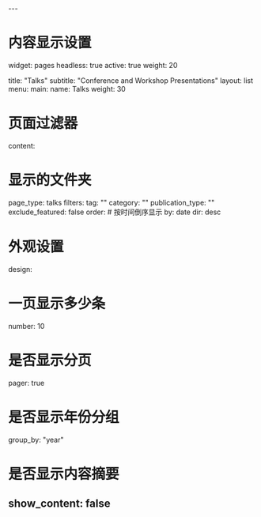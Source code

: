 <!-- ---
widget: markdown
headless: true
weight: 40
title: Talks
design:
  columns: '2' # 尝试双列
  css_class: talks-page
---

## 2025
- **Cyclone- and Seasonal-Extreme-Induced Flood Risk in Broward County**  
  *Fort Lauderdale, Florida, USA - Visit to Broward Emergency Center & SFWMD Center*  
  *Jul 2025, Oral (Invited)*

- **Cascading Hazards from Tropical Cyclone and Monsoon Extreme Rainfall in a Warming Climate**  
  *NUS, Singapore (online)*  
  *Feb 2025, Oral (Invited)*

## 2024
- **Assessing Cascading Flood Hazards in a Warming Climate**  
  *Washington, DC, USA - AGU Fall Meeting*  
  *Dec 2024, Poster*

- **Coastal Flood Risk in Bangladesh under a Warming Climate**  
  *MIT, Cambridge, USA - Flood Hazard and Climate Resilience Workshop*  
  *Aug 2024, Poster*

- **Tropical Cyclone-Induced Compound Flooding in a Warming Climate**  
  *NUS, Singapore (online) - Compound Climate Extremes Workshop*  
  *Jun 2024, Oral (Invited)* -->---
# 内容显示设置
widget: pages
headless: true
active: true
weight: 20

title: "Talks"
subtitle: "Conference and Workshop Presentations"
layout: list
menu:
  main:
    name: Talks
    weight: 30

# 页面过滤器
content:
  # 显示的文件夹
  page_type: talks
  filters:
    tag: ""
    category: ""
    publication_type: ""
    exclude_featured: false
  order:
    # 按时间倒序显示
    by: date
    dir: desc

# 外观设置
design:
  # 一页显示多少条
  number: 10
  # 是否显示分页
  pager: true
  # 是否显示年份分组
  group_by: "year"
  # 是否显示内容摘要
  show_content: false
---
